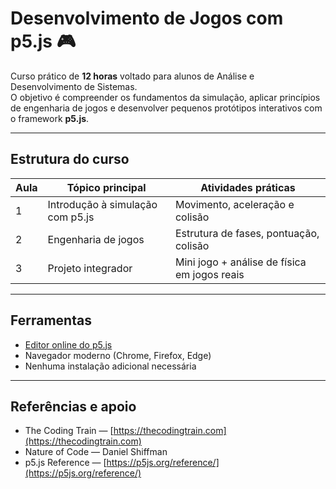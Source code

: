 # Desenvolvimento de Jogos com p5.js 🎮

Curso prático de **12 horas** voltado para alunos de Análise e Desenvolvimento de Sistemas.  
O objetivo é compreender os fundamentos da simulação, aplicar princípios de engenharia de jogos e desenvolver pequenos protótipos interativos com o framework **p5.js**.

---

## Estrutura do curso

| Aula | Tópico principal | Atividades práticas |
|------|------------------|---------------------|
| 1 | Introdução à simulação com p5.js | Movimento, aceleração e colisão |
| 2 | Engenharia de jogos | Estrutura de fases, pontuação, colisão |
| 3 | Projeto integrador | Mini jogo + análise de física em jogos reais |

---

## Ferramentas

- [Editor online do p5.js](https://editor.p5js.org)
- Navegador moderno (Chrome, Firefox, Edge)
- Nenhuma instalação adicional necessária

---

## Referências e apoio
- The Coding Train — [https://thecodingtrain.com](https://thecodingtrain.com)
- Nature of Code — Daniel Shiffman
- p5.js Reference — [https://p5js.org/reference/](https://p5js.org/reference/)
